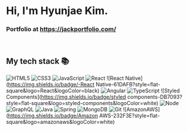 <h1> Hi, I'm Hyunjae Kim.</h1>

<p>
  <h3>
    Portfolio at 
    <a href="https://jackportfolio.com/">
      https://jackportfolio.com/
    </a>
  </h3>
</p>

<br />
<h2> My tech stack 📚 </h2>

![HTML5](https://img.shields.io/badge/-HTML5-F05032?style=for-the-badge&logo=html5&logoColor=ffffff)
![CSS3](https://img.shields.io/badge/-CSS3-007ACC?style=for-the-badge&logo=css3)
![JavaScript](https://img.shields.io/badge/-JavaScript-%23F7DF1C?style=for-the-badge&logo=javascript&logoColor=000000&labelColor=%23F7DF1C&color=%23FFCE5A)
![React](https://img.shields.io/badge/-React-222222?style=for-the-badge&logo=react)
![React Native](https://img.shields.io/badge/-React Native-61DAFB?style=flat-square&logo=React&logoColor=black)
![Angular](https://img.shields.io/badge/angular.js-DD0031?style=flat-square&logo=angularjs&logoColor=white)
![TypeScript](https://img.shields.io/badge/-TypeScript-007ACC?style=for-the-badge&logo=typescript&logoColor=white)
![Styled Components](https://img.shields.io/badge/styled components-DB7093?style=flat-square&logo=styled-components&logoColor=white)
![Node](https://img.shields.io/badge/-Nodejs-43853d?style=for-the-badge&logo=Node.js&logoColor=white)
![GraphQL](https://img.shields.io/badge/GraphQL-E10098?style=flat-square&logo=GraphQL&logoColor=white)
![Java](https://img.shields.io/badge/HTML5-E34F26?style=flat-square&logo=html5&logoColor=white)
![Spring](https://img.shields.io/badge/Selenium-43B02A?style=flat-square&logo=Selenium&logoColor=white)
![MongoDB](https://img.shields.io/badge/MongoDB-47A248?style=flat-square&logo=MongoDB&logoColor=white)
![Git](https://img.shields.io/badge/-Git-F05032?style=for-the-badge&logo=git&logoColor=ffffff)
![AmazonAWS](https://img.shields.io/badge/Amazon AWS-232F3E?style=flat-square&logo=amazonaws&logoColor=white)
